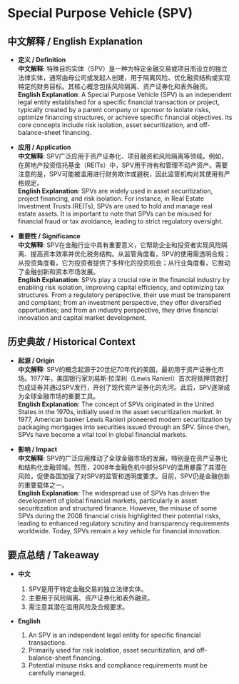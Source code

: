 # Special Purpose Vehicle (SPV)

## 中文解释 / English Explanation

* **定义 / Definition**  
  **中文解释**: 特殊目的实体（SPV）是一种为特定金融交易或项目而设立的独立法律实体，通常由母公司或发起人创建，用于隔离风险、优化融资结构或实现特定的财务目标。其核心概念包括风险隔离、资产证券化和表外融资。  
  **English Explanation**: A Special Purpose Vehicle (SPV) is an independent legal entity established for a specific financial transaction or project, typically created by a parent company or sponsor to isolate risks, optimize financing structures, or achieve specific financial objectives. Its core concepts include risk isolation, asset securitization, and off-balance-sheet financing.

* **应用 / Application**  
  **中文解释**: SPV广泛应用于资产证券化、项目融资和风险隔离等领域。例如，在房地产投资信托基金（REITs）中，SPV用于持有和管理不动产资产。需要注意的是，SPV可能被滥用进行财务欺诈或避税，因此监管机构对其使用有严格规定。  
  **English Explanation**: SPVs are widely used in asset securitization, project financing, and risk isolation. For instance, in Real Estate Investment Trusts (REITs), SPVs are used to hold and manage real estate assets. It is important to note that SPVs can be misused for financial fraud or tax avoidance, leading to strict regulatory oversight.

* **重要性 / Significance**  
  **中文解释**: SPV在金融行业中具有重要意义，它帮助企业和投资者实现风险隔离、提高资本效率并优化税务结构。从监管角度看，SPV的使用需透明合规；从投资角度看，它为投资者提供了多样化的投资机会；从行业角度看，它推动了金融创新和资本市场发展。  
  **English Explanation**: SPVs play a crucial role in the financial industry by enabling risk isolation, improving capital efficiency, and optimizing tax structures. From a regulatory perspective, their use must be transparent and compliant; from an investment perspective, they offer diversified opportunities; and from an industry perspective, they drive financial innovation and capital market development.

## 历史典故 / Historical Context

* **起源 / Origin**  
  **中文解释**: SPV的概念起源于20世纪70年代的美国，最初用于资产证券化市场。1977年，美国银行家刘易斯·拉涅利（Lewis Ranieri）首次将抵押贷款打包成证券并通过SPV发行，开创了现代资产证券化的先河。此后，SPV逐渐成为全球金融市场的重要工具。  
  **English Explanation**: The concept of SPVs originated in the United States in the 1970s, initially used in the asset securitization market. In 1977, American banker Lewis Ranieri pioneered modern securitization by packaging mortgages into securities issued through an SPV. Since then, SPVs have become a vital tool in global financial markets.

* **影响 / Impact**  
  **中文解释**: SPV的广泛应用推动了全球金融市场的发展，特别是在资产证券化和结构化金融领域。然而，2008年金融危机中部分SPV的滥用暴露了其潜在风险，促使各国加强了对SPV的监管和透明度要求。目前，SPV仍是金融创新的重要载体之一。  
  **English Explanation**: The widespread use of SPVs has driven the development of global financial markets, particularly in asset securitization and structured finance. However, the misuse of some SPVs during the 2008 financial crisis highlighted their potential risks, leading to enhanced regulatory scrutiny and transparency requirements worldwide. Today, SPVs remain a key vehicle for financial innovation.

## 要点总结 / Takeaway

* **中文**  
  1. SPV是用于特定金融交易的独立法律实体。
  2. 主要用于风险隔离、资产证券化和表外融资。
  3. 需注意其潜在滥用风险及合规要求。

* **English**  
  1. An SPV is an independent legal entity for specific financial transactions.
  2. Primarily used for risk isolation, asset securitization, and off-balance-sheet financing.
  3. Potential misuse risks and compliance requirements must be carefully managed.